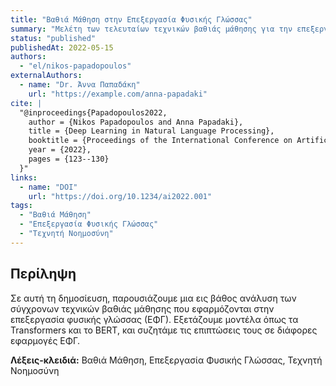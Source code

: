 ```yaml
---
title: "Βαθιά Μάθηση στην Επεξεργασία Φυσικής Γλώσσας"
summary: "Μελέτη των τελευταίων τεχνικών βαθιάς μάθησης για την επεξεργασία φυσικής γλώσσας."
status: "published"
publishedAt: 2022-05-15
authors:
  - "el/nikos-papadopoulos"
externalAuthors:
  - name: "Dr. Άννα Παπαδάκη"
    url: "https://example.com/anna-papadaki"
cite: |
  "@inproceedings{Papadopoulos2022,
    author = {Nikos Papadopoulos and Anna Papadaki},
    title = {Deep Learning in Natural Language Processing},
    booktitle = {Proceedings of the International Conference on Artificial Intelligence},
    year = {2022},
    pages = {123--130}
  }"
links:
  - name: "DOI"
    url: "https://doi.org/10.1234/ai2022.001"
tags:
  - "Βαθιά Μάθηση"
  - "Επεξεργασία Φυσικής Γλώσσας"
  - "Τεχνητή Νοημοσύνη"
---
```


## Περίληψη

Σε αυτή τη δημοσίευση, παρουσιάζουμε μια εις βάθος ανάλυση των σύγχρονων τεχνικών βαθιάς μάθησης που εφαρμόζονται στην επεξεργασία φυσικής γλώσσας (ΕΦΓ). Εξετάζουμε μοντέλα όπως τα Transformers και το BERT, και συζητάμε τις επιπτώσεις τους σε διάφορες εφαρμογές ΕΦΓ.

**Λέξεις-κλειδιά:** Βαθιά Μάθηση, Επεξεργασία Φυσικής Γλώσσας, Τεχνητή Νοημοσύνη
